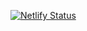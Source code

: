 [![Netlify Status](https://api.netlify.com/api/v1/badges/cb9a8db8-7ebe-4ce3-bea2-b2a61fd1884c/deploy-status)](https://app.netlify.com/sites/zakvarty/deploys)
